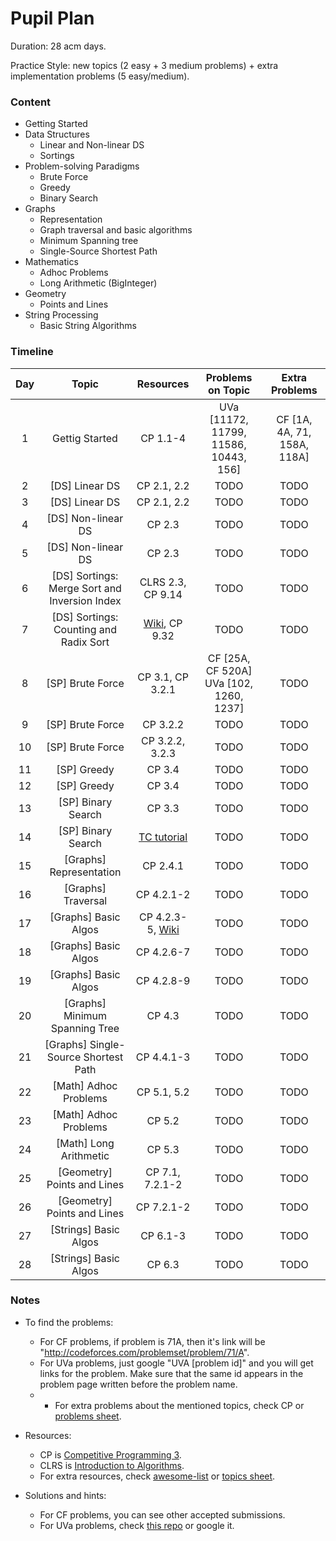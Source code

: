 # Pupil Plan

Duration: 28 acm days.

Practice Style: new topics (2 easy + 3 medium problems) + extra implementation problems (5 easy/medium).

### Content

- Getting Started
- Data Structures
    - Linear and Non-linear DS
    - Sortings
- Problem-solving Paradigms
    - Brute Force
    - Greedy
    - Binary Search
- Graphs
    - Representation
    - Graph traversal and basic algorithms
    - Minimum Spanning tree
    - Single-Source Shortest Path
- Mathematics
    - Adhoc Problems
    - Long Arithmetic (BigInteger)
- Geometry
    - Points and Lines
- String Processing
    - Basic String Algorithms
    
### Timeline

| Day           | Topic         | Resources  | Problems on Topic | Extra Problems |
| :-----------: |:-------------:| :---------:|:-----------------:|:--------------:|
| 1 | Gettig Started | CP 1.1-4 |  UVa [11172, 11799, 11586, 10443, 156] | CF [1A, 4A, 71, 158A, 118A] |
| 2 | [DS] Linear DS | CP 2.1, 2.2| TODO | TODO |
| 3 | [DS] Linear DS | CP 2.1, 2.2 | TODO | TODO |
| 4 | [DS] Non-linear DS | CP 2.3 | TODO | TODO |
| 5 | [DS] Non-linear DS | CP 2.3 | TODO | TODO |
| 6 | [DS] Sortings: Merge Sort and Inversion Index | CLRS 2.3, CP 9.14 | TODO | TODO |
| 7 | [DS] Sortings: Counting and Radix Sort | [Wiki](https://en.wikipedia.org/wiki/Counting_sort), CP 9.32 | TODO | TODO |
| 8 | [SP] Brute Force | CP 3.1, CP 3.2.1| CF [25A, CF 520A] UVa [102, 1260, 1237] | TODO |
| 9 | [SP] Brute Force | CP 3.2.2 | TODO | TODO |
| 10 | [SP] Brute Force | CP 3.2.2, 3.2.3 | TODO | TODO |
| 11 | [SP] Greedy | CP 3.4 | TODO | TODO |
| 12 | [SP] Greedy | CP 3.4 | TODO | TODO |
| 13 | [SP] Binary Search | CP 3.3 | TODO | TODO |
| 14 | [SP] Binary Search | [TC tutorial](https://www.topcoder.com/community/data-science/data-science-tutorials/binary-search/) | TODO | TODO |
| 15 | [Graphs] Representation | CP 2.4.1 | TODO | TODO |
| 16 | [Graphs] Traversal | CP 4.2.1-2 | TODO | TODO |
| 17 | [Graphs] Basic Algos | CP 4.2.3-5, [Wiki](https://en.wikipedia.org/wiki/Topological_sorting) | TODO | TODO |
| 18 | [Graphs] Basic Algos | CP 4.2.6-7 | TODO | TODO |
| 19 | [Graphs] Basic Algos | CP 4.2.8-9 | TODO | TODO |
| 20 | [Graphs] Minimum Spanning Tree | CP 4.3 | TODO | TODO |
| 21 | [Graphs] Single-Source Shortest Path | CP 4.4.1-3 | TODO | TODO |
| 22 | [Math] Adhoc Problems | CP 5.1, 5.2 | TODO | TODO |
| 23 | [Math] Adhoc Problems | CP 5.2 | TODO | TODO |
| 24 | [Math] Long Arithmetic | CP 5.3 | TODO | TODO |
| 25 | [Geometry] Points and Lines | CP 7.1, 7.2.1-2 | TODO | TODO |
| 26 | [Geometry] Points and Lines | CP 7.2.1-2 | TODO | TODO |
| 27 | [Strings] Basic Algos | CP 6.1-3 | TODO | TODO |
| 28 | [Strings] Basic Algos | CP 6.3 | TODO | TODO |

### Notes
- To find the problems:
    - For CF problems, if problem is 71A, then it's link will be "http://codeforces.com/problemset/problem/71/A".
    - For UVa problems, just google "UVA [problem id]" and you will get links for the problem. Make sure that the same id appears in the problem page written before the problem name.
    - - For extra problems about the mentioned topics, check CP or [problems sheet](https://docs.google.com/spreadsheets/d/1blSbPr1pAFZSzlAi2IVdTeytz2yO7Ejx9SeQWOSxY0w).
    
- Resources:
    - CP is [Competitive Programming 3](https://cpbook.net/).
    - CLRS is [Introduction to Algorithms](https://mitpress.mit.edu/books/introduction-algorithms).
    - For extra resources, check [awesome-list](https://github.com/lnishan/awesome-competitive-programming) or [topics sheet](https://docs.google.com/spreadsheets/d/1tLEm58_2bQgM7qhATSjN0fGbdLLtaOCjUFnTGniHbjI).
    
- Solutions and hints:
    - For CF problems, you can see other accepted submissions.
    - For UVa problems, check [this repo](https://github.com/AhmadElsagheer/UVa-Solutions) or google it.
    
